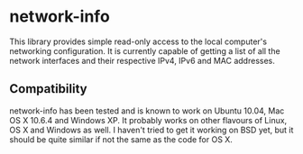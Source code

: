network-info
=============

This library provides simple read-only access to the local computer's
networking configuration. It is currently capable of getting a list of
all the network interfaces and their respective IPv4, IPv6 and MAC
addresses.

Compatibility
--------------

network-info has been tested and is known to work on Ubuntu 10.04, Mac
OS X 10.6.4 and Windows XP. It probably works on other flavours of
Linux, OS X and Windows as well. I haven't tried to get it working on
BSD yet, but it should be quite similar if not the same as the code for
OS X.
